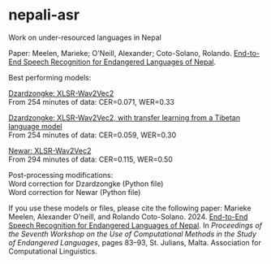 # nepali-asr
Work on under-resourced languages in Nepal

Paper: Meelen, Marieke; O'Neill, Alexander; Coto-Solano, Rolando. [End-to-End Speech Recognition for Endangered Languages of Nepal](https://aclanthology.org/2024.computel-1.12/).

Best performing models:

[Dzardzongke: XLSR-Wav2Vec2](https://rcweb.dartmouth.edu/RCoto/nepali-asr-202312/dz-fromScratch-251mins.tar.gz)<br>
From 254 minutes of data: CER=0.071, WER=0.33

[Dzardzongke: XLSR-Wav2Vec2, with transfer learning from a Tibetan language model](https://rcweb.dartmouth.edu/RCoto/nepali-asr-202312/dz-transfer-251mins.tar.gz)<br>
From 254 minutes of data: CER=0.059, WER=0.30

[Newar: XLSR-Wav2Vec2](https://rcweb.dartmouth.edu/RCoto/nepali-asr-202312/nw-fromScratch-294mins.tar.gz)<br>
From 294 minutes of data: CER=0.115, WER=0.50

Post-processing modifications:<br>
Word correction for Dzardzongke (Python file)<br>
Word correction for Newar (Python file)

If you use these models or files, please cite the following paper:
Marieke Meelen, Alexander O’neill, and Rolando Coto-Solano. 2024. [End-to-End Speech Recognition for Endangered Languages of Nepal](https://aclanthology.org/2024.computel-1.12/). In _Proceedings of the Seventh Workshop on the Use of Computational Methods in the Study of Endangered Languages_, pages 83–93, St. Julians, Malta. Association for Computational Linguistics.
